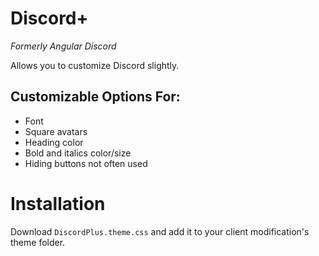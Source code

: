 # Discord+
*Formerly Angular Discord*

Allows you to customize Discord slightly.

## Customizable Options For:
- Font
- Square avatars
- Heading color
- Bold and italics color/size
- Hiding buttons not often used

# Installation
Download `DiscordPlus.theme.css` and add it to your client modification's theme folder.
